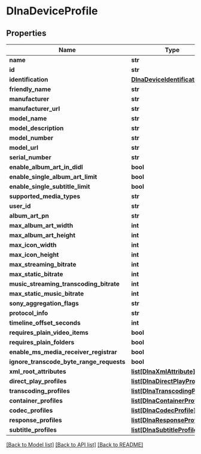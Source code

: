 # DlnaDeviceProfile

## Properties
Name | Type | Description | Notes
------------ | ------------- | ------------- | -------------
**name** | **str** |  | [optional] 
**id** | **str** |  | [optional] 
**identification** | [**DlnaDeviceIdentification**](DlnaDeviceIdentification.md) |  | [optional] 
**friendly_name** | **str** |  | [optional] 
**manufacturer** | **str** |  | [optional] 
**manufacturer_url** | **str** |  | [optional] 
**model_name** | **str** |  | [optional] 
**model_description** | **str** |  | [optional] 
**model_number** | **str** |  | [optional] 
**model_url** | **str** |  | [optional] 
**serial_number** | **str** |  | [optional] 
**enable_album_art_in_didl** | **bool** |  | [optional] 
**enable_single_album_art_limit** | **bool** |  | [optional] 
**enable_single_subtitle_limit** | **bool** |  | [optional] 
**supported_media_types** | **str** |  | [optional] 
**user_id** | **str** |  | [optional] 
**album_art_pn** | **str** |  | [optional] 
**max_album_art_width** | **int** |  | [optional] 
**max_album_art_height** | **int** |  | [optional] 
**max_icon_width** | **int** |  | [optional] 
**max_icon_height** | **int** |  | [optional] 
**max_streaming_bitrate** | **int** |  | [optional] 
**max_static_bitrate** | **int** |  | [optional] 
**music_streaming_transcoding_bitrate** | **int** |  | [optional] 
**max_static_music_bitrate** | **int** |  | [optional] 
**sony_aggregation_flags** | **str** |  | [optional] 
**protocol_info** | **str** |  | [optional] 
**timeline_offset_seconds** | **int** |  | [optional] 
**requires_plain_video_items** | **bool** |  | [optional] 
**requires_plain_folders** | **bool** |  | [optional] 
**enable_ms_media_receiver_registrar** | **bool** |  | [optional] 
**ignore_transcode_byte_range_requests** | **bool** |  | [optional] 
**xml_root_attributes** | [**list[DlnaXmlAttribute]**](DlnaXmlAttribute.md) |  | [optional] 
**direct_play_profiles** | [**list[DlnaDirectPlayProfile]**](DlnaDirectPlayProfile.md) |  | [optional] 
**transcoding_profiles** | [**list[DlnaTranscodingProfile]**](DlnaTranscodingProfile.md) |  | [optional] 
**container_profiles** | [**list[DlnaContainerProfile]**](DlnaContainerProfile.md) |  | [optional] 
**codec_profiles** | [**list[DlnaCodecProfile]**](DlnaCodecProfile.md) |  | [optional] 
**response_profiles** | [**list[DlnaResponseProfile]**](DlnaResponseProfile.md) |  | [optional] 
**subtitle_profiles** | [**list[DlnaSubtitleProfile]**](DlnaSubtitleProfile.md) |  | [optional] 

[[Back to Model list]](../README.md#documentation-for-models) [[Back to API list]](../README.md#documentation-for-api-endpoints) [[Back to README]](../README.md)

